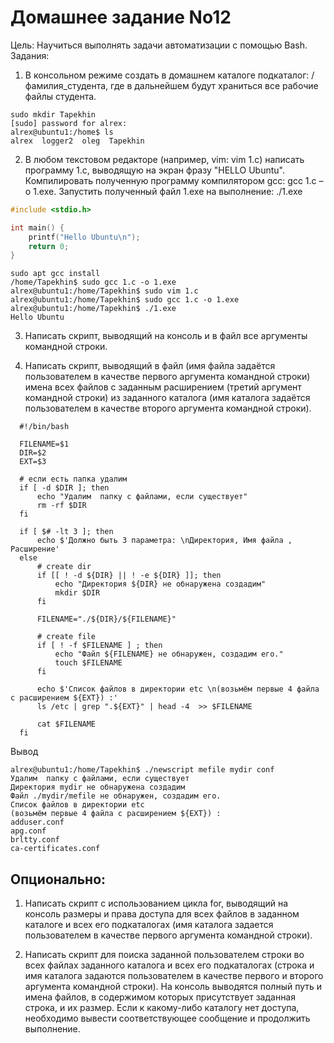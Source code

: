 # Домашнее задание No12
Цель: Научиться выполнять задачи автоматизации с помощью Bash.
Задания:

1. В консольном режиме создать в домашнем каталоге подкаталог:
/фамилия_студента, где в дальнейшем будут храниться все рабочие
файлы студента.

```
sudo mkdir Tapekhin
[sudo] password for alrex:
alrex@ubuntu1:/home$ ls
alrex  logger2  oleg  Tapekhin
```

2. В любом текстовом редакторе (например, vim: vim 1.c) написать
программу 1.c, выводящую на экран фразу "HELLO Ubuntu".
Компилировать полученную программу компилятором gcc: gcc 1.c –o
1.exe. Запустить полученный файл 1.exe на выполнение: ./1.exe

```c
#include <stdio.h>

int main() {
    printf("Hello Ubuntu\n");
    return 0;
}
```

```
sudo apt gcc install
/home/Tapekhin$ sudo gcc 1.c -o 1.exe
alrex@ubuntu1:/home/Tapekhin$ sudo vim 1.c
alrex@ubuntu1:/home/Tapekhin$ sudo gcc 1.c -o 1.exe
alrex@ubuntu1:/home/Tapekhin$ ./1.exe
Hello Ubuntu
```

3. Написать скрипт, выводящий на консоль и в файл все аргументы
командной строки.



4. Написать скрипт, выводящий в файл (имя файла задаётся
пользователем в качестве первого аргумента командной строки) имена
всех файлов с заданным расширением (третий аргумент командной
строки) из заданного каталога (имя каталога задаётся пользователем в
качестве второго аргумента командной строки).

``` 
  #!/bin/bash

  FILENAME=$1
  DIR=$2
  EXT=$3

  # если есть папка удалим
  if [ -d $DIR ]; then
      echo "Удалим  папку с файлами, если существует"
      rm -rf $DIR
  fi

  if [ $# -lt 3 ]; then
      echo $'Должно быть 3 параметра: \nДиректория, Имя файла , Расширение'
  else
      # create dir
      if [[ ! -d ${DIR} || ! -e ${DIR} ]]; then
          echo "Директория ${DIR} не обнаружена создадим"
          mkdir $DIR
      fi

      FILENAME="./${DIR}/${FILENAME}"

      # create file
      if [ ! -f $FILENAME ] ; then
          echo "Файл ${FILENAME} не обнаружен, создадим его."
          touch $FILENAME
      fi

      echo $'Список файлов в директории etc \n(возьмём первые 4 файла c расширением ${EXT}) :'
      ls /etc | grep ".${EXT}" | head -4  >> $FILENAME

      cat $FILENAME
  fi
```
Вывод
```
alrex@ubuntu1:/home/Tapekhin$ ./newscript mefile mydir conf
Удалим  папку с файлами, если существует
Директория mydir не обнаружена создадим
Файл ./mydir/mefile не обнаружен, создадим его.
Список файлов в директории etc
(возьмём первые 4 файла c расширением ${EXT}) :
adduser.conf
apg.conf
brltty.conf
ca-certificates.conf
```


## Опционально:
1. Написать скрипт с использованием цикла for, выводящий на консоль
размеры и права доступа для всех файлов в заданном каталоге и всех
его подкаталогах (имя каталога задается пользователем в качестве
первого аргумента командной строки).




2. Написать скрипт для поиска заданной пользователем строки во всех
файлах заданного каталога и всех его подкаталогах (строка и имя
каталога задаются пользователем в качестве первого и второго
аргумента командной строки). На консоль выводятся полный путь и
имена файлов, в содержимом которых присутствует заданная строка, и
их размер. Если к какому-либо каталогу нет доступа, необходимо
вывести соответствующее сообщение и продолжить выполнение.